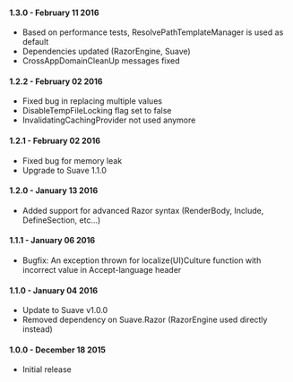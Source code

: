 #### 1.3.0 - February 11 2016
* Based on performance tests, ResolvePathTemplateManager is used as default
* Dependencies updated (RazorEngine, Suave)
* CrossAppDomainCleanUp messages fixed

#### 1.2.2 - February 02 2016
* Fixed bug in replacing multiple values
* DisableTempFileLocking flag set to false
* InvalidatingCachingProvider not used anymore

#### 1.2.1 - February 02 2016
* Fixed bug for memory leak
* Upgrade to Suave 1.1.0

#### 1.2.0 - January 13 2016
* Added support for advanced Razor syntax (RenderBody, Include, DefineSection, etc...)

#### 1.1.1 - January 06 2016
* Bugfix: An exception thrown for localize(UI)Culture function with incorrect value in Accept-language header

#### 1.1.0 - January 04 2016
* Update to Suave v1.0.0
* Removed dependency on Suave.Razor (RazorEngine used directly instead)

#### 1.0.0 - December 18 2015
* Initial release